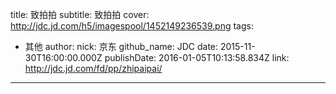 title: 致拍拍
subtitle: 致拍拍
cover: http://jdc.jd.com/h5/imagespool/1452149236539.png
tags:
  - 其他
author:
  nick: 京东
  github_name: JDC
date: 2015-11-30T16:00:00.000Z
publishDate: 2016-01-05T10:13:58.834Z
link: http://jdc.jd.com/fd/pp/zhipaipai/
---